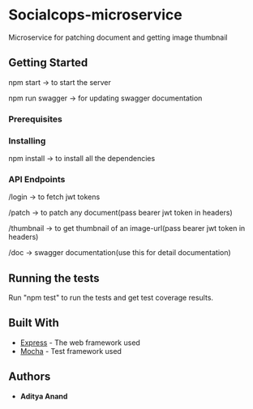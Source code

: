 # Socialcops-microservice

Microservice for patching document and getting image thumbnail

## Getting Started
npm start -> to start the server

npm run swagger -> for updating swagger documentation

### Prerequisites

### Installing
npm install -> to install all the dependencies

### API Endpoints
/login -> to fetch jwt tokens

/patch -> to patch any document(pass bearer jwt token in headers)

/thumbnail -> to get thumbnail of an image-url(pass bearer jwt token in headers)

/doc -> swagger documentation(use this for detail documentation)


## Running the tests

Run "npm test" to run the tests and get test coverage results.

## Built With

* [Express](https://expressjs.com/) - The web framework used
* [Mocha](https://mochajs.org/) - Test framework used

## Authors

* **Aditya Anand**

